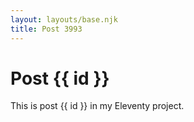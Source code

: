 ```yaml
---
layout: layouts/base.njk
title: Post 3993
---
```


# Post {{ id }}

This is post {{ id }} in my Eleventy project.
